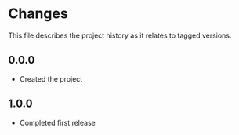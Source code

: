 # Changes
This file describes the project history as it relates to tagged versions.

## 0.0.0
- Created the project

## 1.0.0
- Completed first release
